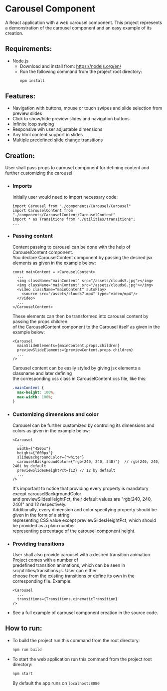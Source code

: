 # Carousel Component
A React application with a web carousel component. This project represents a demonstration of the carousel component and an easy example of its creation.

## Requirements:
* Node.js
  * Download and install from: https://nodejs.org/en/
  * Run the following command from the project root directory:
    ```bash
    npm install
    ```

## Features:
  * Navigation with buttons, mouse or touch swipes and slide selection from preview slides
  * Click to show/hide preview slides and navigation buttons
  * Infinite loop swiping
  * Responsive wih user adjustable dimensions
  * Any html content support in slides
  * Multiple predefined slide change transitions

## Creation:
User shall pass props to carousel component for defining content and further customizing the carousel
  * ### Imports
    Initially user would need to import necessary code:
    ```JSX
    import Carousel from "./components/Carousel/Carousel"
    import CarouselContent from "./components/CarouselContent/CarouselContent"
    import * as Transitions from "./utilities/transitions";
    ...
    ```
  * ### Passing content
    Content passing to carousel can be done with the help of CarouselContent component.  
    You declare CarouselContent component by passing the desired jsx elements as given in the example below:
      ```JSX
      const mainContent = <CarouselContent>
        ...
        <img className="mainContent" src="/assets/clouds5.jpg"></img>
        <img className="mainContent" src="/assets/clouds6.jpg"></img>
        <video className="mainContent" autoPlay>
          <source src="/assets/clouds7.mp4" type="video/mp4"/>
        </video>
        ...
      </CarouselContent>
      ```
      These elements can then be transformed into carousel content by passing the props children  
      of the CarouselContent component to the Carousel itself as given in the example below:
      ```JSX
      <Carousel
        mainSlideElements={mainContent.props.children}
        previewSlideElements={previewContent.props.children}
        ...
      />
      ```
      Carousel content can be easily styled by giving jsx elements a classname and later defining  
      the corresponding css class in CarouselContent.css file, like this:
      ```CSS
      .mainContent {
        max-height: 100%;
        max-width: 100%;
      }
      ```
  * ### Customizing dimensions and color
    Carousel can be further customized by controling its dimensions and colors as given in the example below:
    ```JSX
    <Carousel
      ...
      width={"450px"}
      height={"600px"}
      slideBackgroundColor={"white"}
      carouselBackgroundColor={"rgb(240, 240, 240)"}  // rgb(240, 240, 240) by default
      previewSlidesHeightPct={12} // 12 by default
      ...
    />
    ```
    It's important to notice that providing every property is mandatory except carouselBackgroundColor  
    and previewSlidesHeightPct, their default values are "rgb(240, 240, 240)" and 12 respectively.  
    Additionally, every dimension and color specifying property should be given in the form of a string  
    representing CSS value except previewSlidesHeightPct, which should be provided as a plain number  
    representing percentage of the carousel component height.
  * ### Providing transitions
    User shall also provide carousel with a desired transition animation. Project comes with a number of  
    predefined transition animations, which can be seen in src/utilities/transitions.js. User can either  
    choose from the existing transitions or define its own in the corresponding file. Example:
    ```JSX
    <Carousel
      ...
      transitions={Transitions.cinematicTransition}
    />
    ```
  * See a full example of carousel component creation in the source code.

## How to run:
* To build the project run this command from the root directory:
  ```bash
  npm run build
  ```

* To start the web application run this command from the project root directory:
  ```bash
  npm start
  ```
  By default the app runs on `localhost:8080`